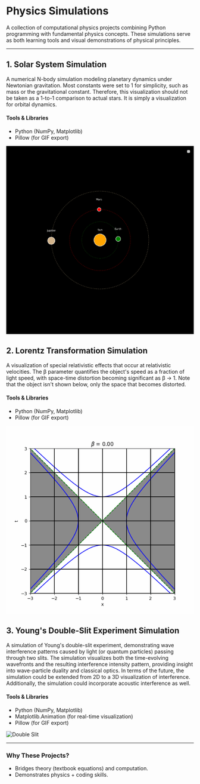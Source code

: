 
# Physics Simulations

A collection of computational physics projects combining Python programming with fundamental physics concepts. These simulations serve as both learning tools and visual demonstrations of physical principles.

---

## **1. Solar System Simulation**
A numerical N-body simulation modeling planetary dynamics under Newtonian gravitation. Most constants were set to 1 for simplicity, such as mass or the gravitational constant. Therefore, this visualization should not be taken as a 1-to-1 comparison to actual stars. It is simply a visualization for orbital dynamics.

#### **Tools & Libraries**
- Python (NumPy, Matplotlib)
- Pillow (for GIF export)

![Solar System](SolarSystemAnimation.gif)

## **2. Lorentz Transformation Simulation**
A visualization of special relativistic effects that occur at relativistic velocities. The β parameter quantifies the object's speed as a fraction of light speed, with space-time distortion becoming significant as β → 1. Note that the object isn't shown below, only the space that becomes distorted. 

#### **Tools & Libraries**
- Python (NumPy, Matplotlib)
- Pillow (for GIF export)

![lorentz transform](LorentzAnimation.gif)

## **3. Young's Double-Slit Experiment Simulation**
A simulation of Young's double-slit experiment, demonstrating wave interference patterns caused by light (or quantum particles) passing through two slits. The simulation visualizes both the time-evolving wavefronts and the resulting interference intensity pattern, providing insight into wave-particle duality and classical optics. In terms of the future, the simulation could be extended from 2D to a 3D visualization of interference. Additionally, the simulation could incorporate acoustic interference as well.

#### **Tools & Libraries**
- Python (NumPy, Matplotlib)
- Matplotlib.Animation (for real-time visualization)
- Pillow (for GIF export)

![Double Slit](double_slit.gif)

---

### **Why These Projects?**  
- Bridges theory (textbook equations) and computation.  
- Demonstrates physics + coding skills.  
